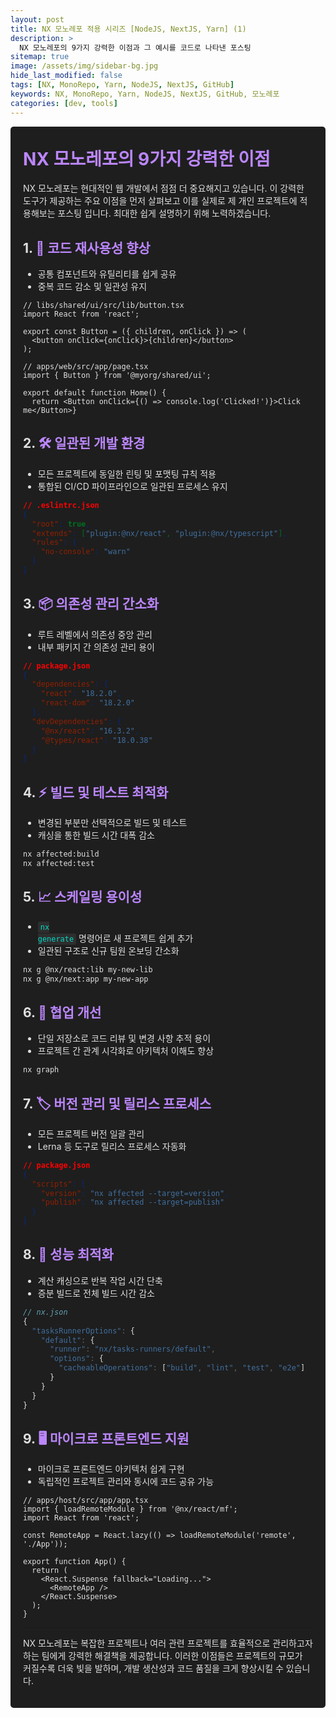 ```yaml
---
layout: post
title: NX 모노레포 적용 시리즈 [NodeJS, NextJS, Yarn] (1)
description: >
  NX 모노레포의 9가지 강력한 이점과 그 예시를 코드로 나타낸 포스팅
sitemap: true
image: /assets/img/sidebar-bg.jpg
hide_last_modified: false
tags: [NX, MonoRepo, Yarn, NodeJS, NextJS, GitHub]
keywords: NX, MonoRepo, Yarn, NodeJS, NextJS, GitHub, 모노레포
categories: [dev, tools]
---
```


<div style="background-color: #1e1e1e; color: #e0e0e0; padding: 20px; border-radius: 5px;">
<h1 style="color: #bb86fc; margin-top: 10px;">NX 모노레포의 9가지 강력한 이점</h1>

NX 모노레포는 현대적인 웹 개발에서 점점 더 중요해지고 있습니다. 이 강력한 도구가 제공하는 주요 이점을 먼저 살펴보고 이를 실제로 제 개인 프로젝트에 적용해보는 포스팅 입니다. 최대한 쉽게 설명하기 위해 노력하겠습니다.

<h2>1. <span style="color: #bb86fc;"> 🔄 코드 재사용성 향상</span></h2>

- 공통 컴포넌트와 유틸리티를 쉽게 공유
- 중복 코드 감소 및 일관성 유지

```tsx
// libs/shared/ui/src/lib/button.tsx
import React from 'react';

export const Button = ({ children, onClick }) => (
  <button onClick={onClick}>{children}</button>
);

// apps/web/src/app/page.tsx
import { Button } from '@myorg/shared/ui';

export default function Home() {
  return <Button onClick={() => console.log('Clicked!')}>Click me</Button>}
```

<h2>2. <span style="color: #bb86fc;"> 🛠 일관된 개발 환경</span></h2>

- 모든 프로젝트에 동일한 린팅 및 포맷팅 규칙 적용
- 통합된 CI/CD 파이프라인으로 일관된 프로세스 유지

```json
// .eslintrc.json
{
  "root": true,
  "extends": ["plugin:@nx/react", "plugin:@nx/typescript"],
  "rules": {
    "no-console": "warn"
  }
}
```

<h2>3. <span style="color: #bb86fc;"> 📦 의존성 관리 간소화</span></h2>

- 루트 레벨에서 의존성 중앙 관리
- 내부 패키지 간 의존성 관리 용이

```json
// package.json
{
  "dependencies": {
    "react": "18.2.0",
    "react-dom": "18.2.0"
  },
  "devDependencies": {
    "@nx/react": "16.3.2",
    "@types/react": "18.0.38"
  }
}
```

<h2>4. <span style="color: #bb86fc;"> ⚡ 빌드 및 테스트 최적화</span></h2>

- 변경된 부분만 선택적으로 빌드 및 테스트
- 캐싱을 통한 빌드 시간 대폭 감소

```bash
nx affected:build
nx affected:test
```

<h2>5. <span style="color: #bb86fc;"> 📈 스케일링 용이성</span></h2>

- <code style="background-color: #2e2e2e; color: #03dac6; padding: 2px 4px; border-radius: 3px;">nx generate</code> 명령어로 새 프로젝트 쉽게 추가
- 일관된 구조로 신규 팀원 온보딩 간소화

```bash
nx g @nx/react:lib my-new-lib
nx g @nx/next:app my-new-app
```

<h2>6. <span style="color: #bb86fc;"> 👥 협업 개선</span></h2>

- 단일 저장소로 코드 리뷰 및 변경 사항 추적 용이
- 프로젝트 간 관계 시각화로 아키텍처 이해도 향상

```bash
nx graph
```

<h2>7. <span style="color: #bb86fc;"> 🏷 버전 관리 및 릴리스 프로세스</span></h2>

- 모든 프로젝트 버전 일괄 관리
- Lerna 등 도구로 릴리스 프로세스 자동화

```json
// package.json
{
  "scripts": {
    "version": "nx affected --target=version",
    "publish": "nx affected --target=publish"
  }
}
```

 <h2>8. <span style="color: #bb86fc;"> 🚀 성능 최적화</span></h2>

- 계산 캐싱으로 반복 작업 시간 단축
- 증분 빌드로 전체 빌드 시간 감소

```typescript
// nx.json
{
  "tasksRunnerOptions": {
    "default": {
      "runner": "nx/tasks-runners/default",
      "options": {
        "cacheableOperations": ["build", "lint", "test", "e2e"]
      }
    }
  }
}
```

<h2>9. <span style="color: #bb86fc;"> 🖥 마이크로 프론트엔드 지원</span></h2>

- 마이크로 프론트엔드 아키텍처 쉽게 구현
- 독립적인 프로젝트 관리와 동시에 코드 공유 가능

```tsx
// apps/host/src/app/app.tsx
import { loadRemoteModule } from '@nx/react/mf';
import React from 'react';

const RemoteApp = React.lazy(() => loadRemoteModule('remote', './App'));

export function App() {
  return (
    <React.Suspense fallback="Loading...">
      <RemoteApp />
    </React.Suspense>
  );
}
```

<hr style="border-color: #bb86fc;">

<p>NX 모노레포는 복잡한 프로젝트나 여러 관련 프로젝트를 효율적으로 관리하고자 하는 팀에게 강력한 해결책을 제공합니다. 이러한 이점들은 프로젝트의 규모가 커질수록 더욱 빛을 발하며, 개발 생산성과 코드 품질을 크게 향상시킬 수 있습니다.</p>

</div>
